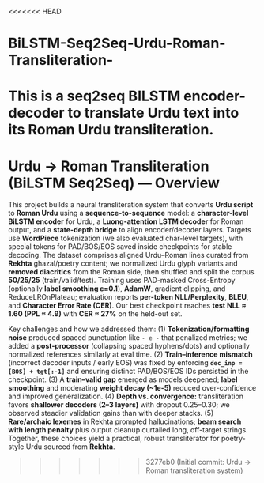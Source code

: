 <<<<<<< HEAD
# BiLSTM-Seq2Seq-Urdu-Roman-Transliteration-
This is a seq2seq BILSTM encoder-decoder to translate Urdu text into its Roman Urdu transliteration.
=======
# Urdu → Roman Transliteration (BiLSTM Seq2Seq) — Overview

This project builds a neural transliteration system that converts **Urdu script** to **Roman Urdu** using a **sequence-to-sequence** model: a **character-level BiLSTM encoder** for Urdu, a **Luong-attention LSTM decoder** for Roman output, and a **state-depth bridge** to align encoder/decoder layers. Targets use **WordPiece** tokenization (we also evaluated char-level targets), with special tokens for PAD/BOS/EOS saved inside checkpoints for stable decoding. The dataset comprises aligned Urdu–Roman lines curated from **Rekhta** ghazal/poetry content; we normalized Urdu glyph variants and **removed diacritics** from the Roman side, then shuffled and split the corpus **50/25/25** (train/valid/test). Training uses PAD-masked Cross-Entropy (optionally **label smoothing ε=0.1**), **AdamW**, gradient clipping, and ReduceLROnPlateau; evaluation reports **per-token NLL/Perplexity**, **BLEU**, and **Character Error Rate (CER)**. Our best checkpoint reaches **test NLL ≈ 1.60 (PPL ≈ 4.9)** with **CER ≈ 27%** on the held-out set.

Key challenges and how we addressed them: 
(1) **Tokenization/formatting noise** produced spaced punctuation like `- e -` that penalized metrics; we added a **post-processor** (collapsing spaced hyphens/dots) and optionally normalized references similarly at eval time. 
(2) **Train–inference mismatch** (incorrect decoder inputs / early EOS) was fixed by enforcing **`dec_inp = [BOS] + tgt[:-1]`** and ensuring distinct PAD/BOS/EOS IDs persisted in the checkpoint. 
(3) A **train–valid gap** emerged as models deepened; **label smoothing** and moderating **weight decay (~1e-5)** reduced over-confidence and improved generalization. 
(4) **Depth vs. convergence:** transliteration favors **shallower decoders (2–3 layers)** with dropout 0.25–0.30; we observed steadier validation gains than with deeper stacks. 
(5) **Rare/archaic lexemes** in Rekhta prompted hallucinations; **beam search with length penalty** plus output cleanup curtailed long, off-target strings. Together, these choices yield a practical, robust transliterator for poetry-style Urdu sourced from **Rekhta**.

>>>>>>> 3277eb0 (Initial commit: Urdu → Roman transliteration system)
